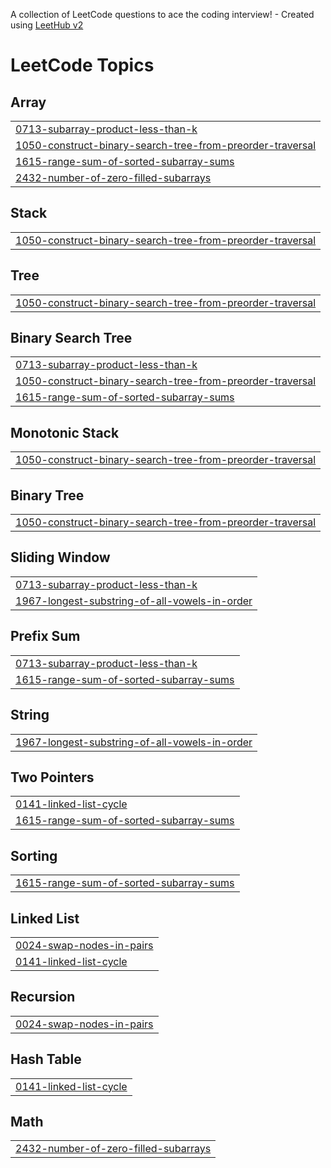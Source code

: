 A collection of LeetCode questions to ace the coding interview! - Created using [LeetHub v2](https://github.com/arunbhardwaj/LeetHub-2.0)
<!---LeetCode Topics Start-->
# LeetCode Topics
## Array
|  |
| ------- |
| [0713-subarray-product-less-than-k](https://github.com/praveenrajb005/leetcode/tree/master/0713-subarray-product-less-than-k) |
| [1050-construct-binary-search-tree-from-preorder-traversal](https://github.com/praveenrajb005/leetcode/tree/master/1050-construct-binary-search-tree-from-preorder-traversal) |
| [1615-range-sum-of-sorted-subarray-sums](https://github.com/praveenrajb005/leetcode/tree/master/1615-range-sum-of-sorted-subarray-sums) |
| [2432-number-of-zero-filled-subarrays](https://github.com/praveenrajb005/leetcode/tree/master/2432-number-of-zero-filled-subarrays) |
## Stack
|  |
| ------- |
| [1050-construct-binary-search-tree-from-preorder-traversal](https://github.com/praveenrajb005/leetcode/tree/master/1050-construct-binary-search-tree-from-preorder-traversal) |
## Tree
|  |
| ------- |
| [1050-construct-binary-search-tree-from-preorder-traversal](https://github.com/praveenrajb005/leetcode/tree/master/1050-construct-binary-search-tree-from-preorder-traversal) |
## Binary Search Tree
|  |
| ------- |
| [0713-subarray-product-less-than-k](https://github.com/praveenrajb005/leetcode/tree/master/0713-subarray-product-less-than-k) |
| [1050-construct-binary-search-tree-from-preorder-traversal](https://github.com/praveenrajb005/leetcode/tree/master/1050-construct-binary-search-tree-from-preorder-traversal) |
| [1615-range-sum-of-sorted-subarray-sums](https://github.com/praveenrajb005/leetcode/tree/master/1615-range-sum-of-sorted-subarray-sums) |
## Monotonic Stack
|  |
| ------- |
| [1050-construct-binary-search-tree-from-preorder-traversal](https://github.com/praveenrajb005/leetcode/tree/master/1050-construct-binary-search-tree-from-preorder-traversal) |
## Binary Tree
|  |
| ------- |
| [1050-construct-binary-search-tree-from-preorder-traversal](https://github.com/praveenrajb005/leetcode/tree/master/1050-construct-binary-search-tree-from-preorder-traversal) |
## Sliding Window
|  |
| ------- |
| [0713-subarray-product-less-than-k](https://github.com/praveenrajb005/leetcode/tree/master/0713-subarray-product-less-than-k) |
| [1967-longest-substring-of-all-vowels-in-order](https://github.com/praveenrajb005/leetcode/tree/master/1967-longest-substring-of-all-vowels-in-order) |
## Prefix Sum
|  |
| ------- |
| [0713-subarray-product-less-than-k](https://github.com/praveenrajb005/leetcode/tree/master/0713-subarray-product-less-than-k) |
| [1615-range-sum-of-sorted-subarray-sums](https://github.com/praveenrajb005/leetcode/tree/master/1615-range-sum-of-sorted-subarray-sums) |
## String
|  |
| ------- |
| [1967-longest-substring-of-all-vowels-in-order](https://github.com/praveenrajb005/leetcode/tree/master/1967-longest-substring-of-all-vowels-in-order) |
## Two Pointers
|  |
| ------- |
| [0141-linked-list-cycle](https://github.com/praveenrajb005/leetcode/tree/master/0141-linked-list-cycle) |
| [1615-range-sum-of-sorted-subarray-sums](https://github.com/praveenrajb005/leetcode/tree/master/1615-range-sum-of-sorted-subarray-sums) |
## Sorting
|  |
| ------- |
| [1615-range-sum-of-sorted-subarray-sums](https://github.com/praveenrajb005/leetcode/tree/master/1615-range-sum-of-sorted-subarray-sums) |
## Linked List
|  |
| ------- |
| [0024-swap-nodes-in-pairs](https://github.com/praveenrajb005/leetcode/tree/master/0024-swap-nodes-in-pairs) |
| [0141-linked-list-cycle](https://github.com/praveenrajb005/leetcode/tree/master/0141-linked-list-cycle) |
## Recursion
|  |
| ------- |
| [0024-swap-nodes-in-pairs](https://github.com/praveenrajb005/leetcode/tree/master/0024-swap-nodes-in-pairs) |
## Hash Table
|  |
| ------- |
| [0141-linked-list-cycle](https://github.com/praveenrajb005/leetcode/tree/master/0141-linked-list-cycle) |
## Math
|  |
| ------- |
| [2432-number-of-zero-filled-subarrays](https://github.com/praveenrajb005/leetcode/tree/master/2432-number-of-zero-filled-subarrays) |
<!---LeetCode Topics End-->
